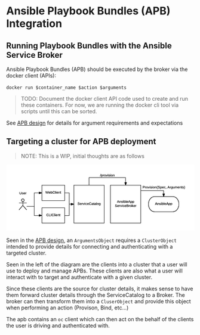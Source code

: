 # Ansible Playbook Bundles (APB) Integration

## Running Playbook Bundles with the Ansible Service Broker

Ansible Playbook Bundles (APB) should be executed by the broker via the docker client (APIs):

`docker run $container_name $action $arguments`

> TODO: Document the docker client API code used to create and run these containers.
> For now, we are running the docker cli tool via scripts until this can be sorted.

See [APB design](#) for details for argument requirements and expectations

## Targeting a cluster for APB deployment

> NOTE: This is a WIP, initial thoughts are as follows

![Integration0.1](images/apb_integration.png)

Seen in the [APB design](#), an `ArgumentsObject` requires a `ClusterObject`
intended to provide details for connecting and authenticating with a targeted
cluster.

Seen in the left of the diagram are the clients into a cluster that
a user will use to deploy and manage APBs. These clients are also what
a user will interact with to target and authenticate with a given cluster.

Since these clients are the source for cluster details, it makes sense to
have them forward cluster details through the ServiceCatalog to a Broker.
The broker can then transform them into a `CluserObject` and provide
this object when performing an action (Provison, Bind, etc...)

The apb contains an `oc` client which can then act on the behalf of
the clients the user is driving and authenticated with.
